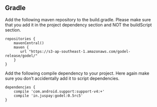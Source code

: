 ## Gradle

Add the following maven repository to the build.gradle. Please make sure that you add it in the project dependency section and NOT the buildScript section.

```
repositories {
    mavenCentral()
    maven {
       url "https://s3-ap-southeast-1.amazonaws.com/godel-release/godel/"
    }
}
```


Add the following compile dependency to your project. Here again make sure you don’t accidentally add it to script dependencies.

```
dependencies {
    compile 'com.android.support:support-v4:+'
    compile 'in.juspay:godel:0.5rc5'
}
```
